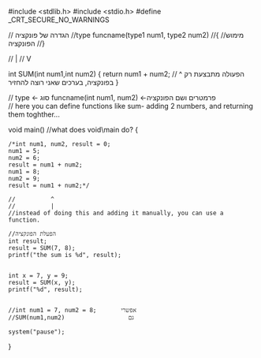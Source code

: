

#include <stdlib.h>
#include <stdio.h>
#define _CRT_SECURE_NO_WARNINGS

// הגדרה של פונקציה
//type funcname(type1 num1, type2 num2) 
//{
//מימוש הפונקציה
//}

//   |
//   V

int SUM(int num1,int num2) 
{
	return num1 + num2;
	// ^ הפעולה מתבצעת רק בפונקציה, בערכים שאני רוצה להחזיר
}

// type <- סוג funcname(int num1, num2) <-פרמטרים ושם הפונקציה  
// here you can define functions like sum- adding 2 numbers, and returning them toghther...

void main() //what does void\main do?
{

	/*int num1, num2, result = 0;
	num1 = 5;
	num2 = 6;
	result = num1 + num2;
	num1 = 8;
	num2 = 9;
	result = num1 + num2;*/

	//          ^
	//          |
	//instead of doing this and adding it manually, you can use a function.

	//הפעלת הפונקציה
	int result;
	result = SUM(7, 8);
	printf("the sum is %d", result);


	int x = 7, y = 9;
	result = SUM(x, y);
	printf("%d", result);


	//int num1 = 7, num2 = 8;       אפשרי
	//SUM(num1,num2)                  גם

	system("pause");
}

